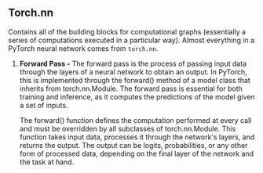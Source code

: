

## Torch.nn

Contains all of the building blocks for computational graphs (essentially a series of computations executed in a particular way). Almost everything in a PyTorch neural network comes from `torch.nn`. 

1. **Forward Pass -** The forward pass is the process of passing input data through the layers of a neural network to obtain an output. In PyTorch, this is implemented through the forward() method of a model class that inherits from torch.nn.Module. The forward pass is essential for both training and inference, as it computes the predictions of the model given a set of inputs.
   
   The forward() function defines the computation performed at every call and must be overridden by all subclasses of torch.nn.Module. This function takes input data, processes it through the network's layers, and returns the output. The output can be logits, probabilities, or any other form of processed data, depending on the final layer of the network and the task at hand.